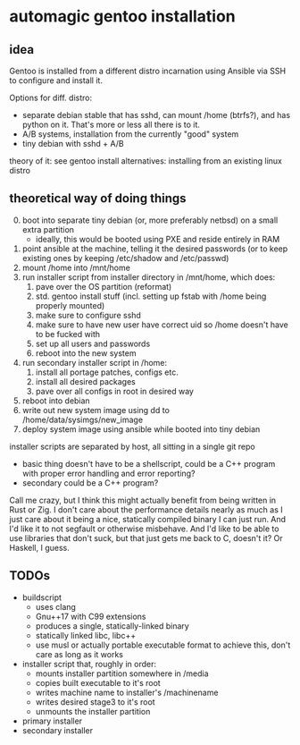 automagic gentoo installation
========

idea
-----

Gentoo is installed from a different distro incarnation using Ansible via SSH to configure and install it.

Options for diff. distro:
- separate debian stable that has sshd, can mount /home (btrfs?), and has python on it. That's more or less all there is to it.
- A/B systems, installation from the currently "good" system
- tiny debian with sshd + A/B

theory of it: see gentoo install alternatives: installing from an existing linux distro

theoretical way of doing things
-----------

0. boot into separate tiny debian (or, more preferably netbsd) on a small extra partition
	- ideally, this would be booted using PXE and reside entirely in RAM
1. point ansible at the machine, telling it the desired passwords (or to keep existing ones by keeping /etc/shadow and /etc/passwd)
2. mount /home into /mnt/home
3. run installer script from installer directory in /mnt/home, which does:
	1. pave over the OS partition (reformat)
	2. std. gentoo install stuff (incl. setting up fstab with /home being properly mounted)
	3. make sure to configure sshd
	4. make sure to have new user have correct uid so /home doesn't have to be fucked with
	5. set up all users and passwords
	6. reboot into the new system
4. run secondary installer script in /home:
	1. install all portage patches, configs etc.
	2. install all desired packages
	3. pave over all configs in root in desired way
5. reboot into debian
6. write out new system image using dd to /home/data/sysimgs/new_image
7. deploy system image using ansible while booted into tiny debian

installer scripts are separated by host, all sitting in a single git repo

- basic thing doesn't have to be a shellscript, could be a C++ program with proper error handling and error reporting?
- secondary could be a C++ program?

Call me crazy, but I think this might actually benefit from being written in Rust or Zig. I don't care about the performance details nearly as much as I just care about it being a nice, statically compiled binary I can just run. And I'd like it to not segfault or otherwise misbehave. And I'd like to be able to use libraries that don't suck, but that just gets me back to C, doesn't it? Or Haskell, I guess.

TODOs
-----

- buildscript
	- uses clang
	- Gnu++17 with C99 extensions
	- produces a single, statically-linked binary
	- statically linked libc, libc++
	- use musl or actually portable executable format to achieve this, don't care as long as it works
- installer script that, roughly in order:
	- mounts installer partition somewhere in /media
	- copies built executable to it's root
	- writes machine name to installer's /machinename
	- writes desired stage3 to it's root
	- unmounts the installer partition
- primary installer
- secondary installer